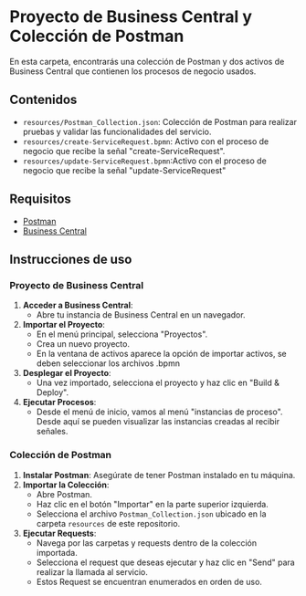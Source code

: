 # Proyecto de Business Central y Colección de Postman

En esta carpeta, encontrarás una colección de Postman y dos activos de Business Central que contienen los procesos de negocio usados. 

## Contenidos

- `resources/Postman_Collection.json`: Colección de Postman para realizar pruebas y validar las funcionalidades del servicio.
- `resources/create-ServiceRequest.bpmn`: Activo con el proceso de negocio que recibe la señal "create-ServiceRequest".
- `resources/update-ServiceRequest.bpmn`:Activo con el proceso de negocio que recibe la señal "update-ServiceRequest"

## Requisitos

- [Postman](https://www.postman.com/downloads/)
- [Business Central](https://www.jbpm.org/)

## Instrucciones de uso

### Proyecto de Business Central

1. **Acceder a Business Central**:
   - Abre tu instancia de Business Central en un navegador.
2. **Importar el Proyecto**:
   - En el menú principal, selecciona "Proyectos".
   - Crea un nuevo proyecto.
   - En la ventana de activos aparece la opción de importar activos, se deben seleccionar los archivos .bpmn
4. **Desplegar el Proyecto**:
   - Una vez importado, selecciona el proyecto y haz clic en "Build & Deploy".
5. **Ejecutar Procesos**:
   - Desde el menú de inicio, vamos al menú "instancias de proceso". Desde aquí se pueden visualizar las instancias creadas al recibir señales.

### Colección de Postman

1. **Instalar Postman**: Asegúrate de tener Postman instalado en tu máquina.
2. **Importar la Colección**:
   - Abre Postman.
   - Haz clic en el botón "Importar" en la parte superior izquierda.
   - Selecciona el archivo `Postman_Collection.json` ubicado en la carpeta `resources` de este repositorio.
3. **Ejecutar Requests**:
   - Navega por las carpetas y requests dentro de la colección importada.
   - Selecciona el request que deseas ejecutar y haz clic en "Send" para realizar la llamada al servicio.
   - Estos Request se encuentran enumerados en orden de uso.


